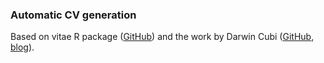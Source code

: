 ### Automatic CV generation
Based on vitae R package ([GitHub](https://github.com/mitchelloharawild/vitae)) and the work by Darwin Cubi ([GitHub](https://github.com/DarwinC), [blog](http://darwincubi.rbind.io/post/como-crear-un-cv-con-rmarkdown-awesome-cv-y-google-sheet/)).
